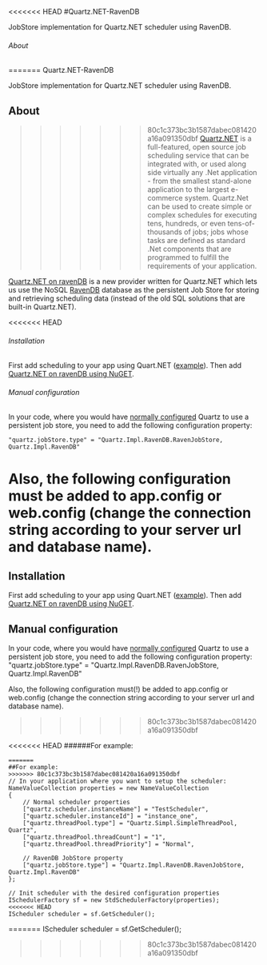 <<<<<<< HEAD
#Quartz.NET-RavenDB

JobStore implementation for Quartz.NET scheduler using RavenDB.

###### About
=======
Quartz.NET-RavenDB

JobStore implementation for Quartz.NET scheduler using RavenDB.

## About
>>>>>>> 80c1c373bc3b1587dabec081420a16a091350dbf
[Quartz.NET](http://www.quartz-scheduler.net/) is a full-featured, open source job scheduling service that can be integrated with, or used along side virtually any .Net application - from the smallest stand-alone application to the largest e-commerce system. Quartz.Net can be used to create simple or complex schedules for executing tens, hundreds, or even tens-of-thousands of jobs; jobs whose tasks are defined as standard .Net components that are programmed to fulfill the requirements of your application.

[Quartz.NET on ravenDB](https://github.com/iftahbe/quartznet-RavenDB) is a new provider written for Quartz.NET which lets us use the NoSQL [RavenDB](http://ravendb.net/) database as the persistent Job Store for storing and retrieving scheduling data (instead of the old SQL solutions that are built-in Quartz.NET).

<<<<<<< HEAD
###### Installation
First add scheduling to your app using Quart.NET ([example](http://www.quartz-scheduler.net/documentation/quartz-2.x/quick-start.html)).
Then add [Quartz.NET on ravenDB using NuGET](https://www.nuget.org/packages/Quartz.Impl.RavenDB/).

###### Manual configuration
In your code, where you would have [normally configured](http://www.quartz-scheduler.net/documentation/quartz-2.x/tutorial/job-stores.html) Quartz to use a persistent job store, 
you need to add the following configuration property: 
```
"quartz.jobStore.type" = "Quartz.Impl.RavenDB.RavenJobStore, Quartz.Impl.RavenDB"
```
Also, the following configuration **must** be added to app.config or web.config (change the connection string according to your server url and database name).
=======
## Installation
First add scheduling to your app using Quart.NET ([example](http://www.quartz-scheduler.net/documentation/quartz-2.x/quick-start.html)).
Then add [Quartz.NET on ravenDB using NuGET](https://www.nuget.org/packages/Quartz.Impl.RavenDB/).

## Manual configuration
In your code, where you would have [normally configured](http://www.quartz-scheduler.net/documentation/quartz-2.x/tutorial/job-stores.html) Quartz to use a persistent job store, 
you need to add the following configuration property: "quartz.jobStore.type" = "Quartz.Impl.RavenDB.RavenJobStore, Quartz.Impl.RavenDB"

Also, the following configuration must(!) be added to app.config or web.config (change the connection string according to your server url and database name).
>>>>>>> 80c1c373bc3b1587dabec081420a16a091350dbf
  <connectionStrings>
    <add name="quartznet-ravendb" connectionString="Url=http://localhost:8080;DefaultDatabase=MyDatabaseName"/>
  </connectionStrings>
  
<<<<<<< HEAD
######For example:
```
=======
##For example:
>>>>>>> 80c1c373bc3b1587dabec081420a16a091350dbf
// In your application where you want to setup the scheduler:
NameValueCollection properties = new NameValueCollection
{
	// Normal scheduler properties
	["quartz.scheduler.instanceName"] = "TestScheduler",
	["quartz.scheduler.instanceId"] = "instance_one",
	["quartz.threadPool.type"] = "Quartz.Simpl.SimpleThreadPool, Quartz",
	["quartz.threadPool.threadCount"] = "1",
	["quartz.threadPool.threadPriority"] = "Normal",
	
	// RavenDB JobStore property
	["quartz.jobStore.type"] = "Quartz.Impl.RavenDB.RavenJobStore, Quartz.Impl.RavenDB"
};

// Init scheduler with the desired configuration properties
ISchedulerFactory sf = new StdSchedulerFactory(properties);
<<<<<<< HEAD
IScheduler scheduler = sf.GetScheduler();
```
=======
IScheduler scheduler = sf.GetScheduler();
>>>>>>> 80c1c373bc3b1587dabec081420a16a091350dbf
